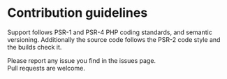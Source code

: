 # Contribution guidelines

Support follows PSR-1 and PSR-4 PHP coding standards, and semantic versioning. Additionally the source code follows the PSR-2 code style and the builds check it.

Please report any issue you find in the issues page.  
Pull requests are welcome.
